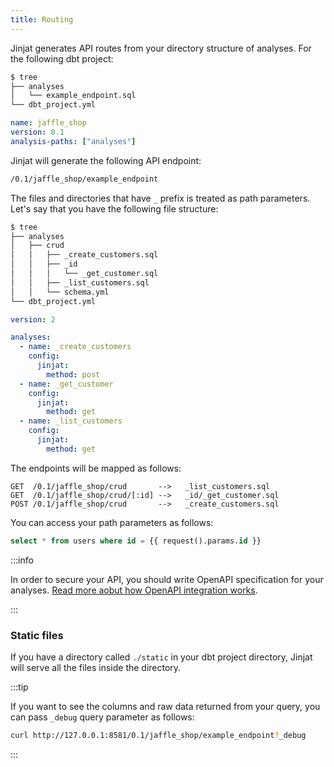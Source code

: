 ```yaml
---
title: Routing
---
```


Jinjat generates API routes from your directory structure of analyses. For the following dbt project:

```bash
$ tree
├── analyses
│   └── example_endpoint.sql
└── dbt_project.yml
```

<File name='dbt_project.yml'>

```yml
name: jaffle_shop
version: 0.1
analysis-paths: ["analyses"]
```

</File>

Jinjat will generate the following API endpoint:

```markdown
/0.1/jaffle_shop/example_endpoint
```

The files and directories that have `_` prefix is treated as path parameters. Let's say that you have the following file structure:

```bash
$ tree
├── analyses
│   ├── crud
│   │   ├── _create_customers.sql
│   │   ├── _id
│   │   │   └── _get_customer.sql
│   │   ├── _list_customers.sql
│   │   └── schema.yml
└── dbt_project.yml
```

<File name='analyses/crud/schema.yml'>

```yml
version: 2

analyses:
  - name: _create_customers
    config:
      jinjat:
        method: post
  - name: _get_customer
    config:
      jinjat:
        method: get
  - name: _list_customers
    config:
      jinjat:
        method: get
```

</File>

The endpoints will be mapped as follows:

```
GET  /0.1/jaffle_shop/crud       -->   _list_customers.sql
GET  /0.1/jaffle_shop/crud/[:id] -->   _id/_get_customer.sql
POST /0.1/jaffle_shop/crud       -->   _create_customers.sql
```

You can access your path parameters as follows:

```sql
select * from users where id = {{ request().params.id }}
```

:::info

In order to secure your API, you should write OpenAPI specification for your analyses. [Read more aobut how OpenAPI integration works](/reference/openapi).

:::

### Static files

If you have a directory called `./static` in your dbt project directory, Jinjat will serve all the files inside the directory.


:::tip

If you want to see the columns and raw data returned from your query, you can pass `_debug` query parameter as follows:

```bash
curl http://127.0.0.1:8581/0.1/jaffle_shop/example_endpoint?_debug
```

:::
